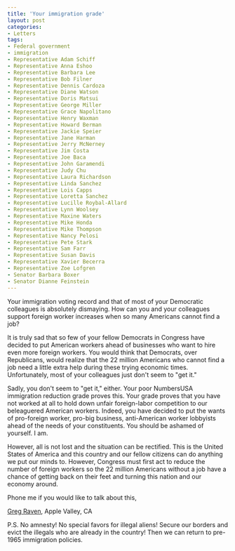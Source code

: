 ```yaml
---
title: 'Your immigration grade'
layout: post
categories:
- Letters
tags:
- Federal government
- immigration
- Representative Adam Schiff
- Representative Anna Eshoo
- Representative Barbara Lee
- Representative Bob Filner
- Representative Dennis Cardoza
- Representative Diane Watson
- Representative Doris Matsui
- Representative George Miller
- Representative Grace Napolitano
- Representative Henry Waxman
- Representative Howard Berman
- Representative Jackie Speier
- Representative Jane Harman
- Representative Jerry McNerney
- Representative Jim Costa
- Representative Joe Baca
- Representative John Garamendi
- Representative Judy Chu
- Representative Laura Richardson
- Representative Linda Sanchez
- Representative Lois Capps
- Representative Loretta Sanchez
- Representative Lucille Roybal-Allard
- Representative Lynn Woolsey
- Representative Maxine Waters
- Representative Mike Honda
- Representative Mike Thompson
- Representative Nancy Pelosi
- Representative Pete Stark
- Representative Sam Farr
- Representative Susan Davis
- Representative Xavier Becerra
- Representative Zoe Lofgren
- Senator Barbara Boxer
- Senator Dianne Feinstein
---
```


Your immigration voting record and that of most of your Democratic colleagues is absolutely dismaying. How can you and your colleagues support foreign worker increases when so many Americans cannot find a job?  
  
It is truly sad that so few of your fellow Democrats in Congress have decided to put American workers ahead of businesses who want to hire even more foreign workers. You would think that Democrats, over Republicans, would realize that the 22 million Americans who cannot find a job need a little extra help during these trying economic times. Unfortunately, most of your colleagues just don't seem to "get it."

Sadly, you don't seem to "get it," either. Your poor NumbersUSA immigration reduction grade proves this. Your grade proves that you have not worked at all to hold down unfair foreign-labor competition to our beleaguered American workers. Indeed, you have decided to put the wants of pro-foreign worker, pro-big business, anti-American worker lobbyists ahead of the needs of your constituents. You should be ashamed of yourself. I am.

However, all is not lost and the situation can be rectified. This is the United States of America and this country and our fellow citizens can do anything we put our minds to. However, Congress must first act to reduce the number of foreign workers so the 22 million Americans without a job have a chance of getting back on their feet and turning this nation and our economy around.

Phone me if you would like to talk about this,

[Greg Raven](https://www.gregraven.org), Apple Valley, CA

P.S. No amnesty! No special favors for illegal aliens! Secure our borders and evict the illegals who are already in the country! Then we can return to pre-1965 immigration policies.